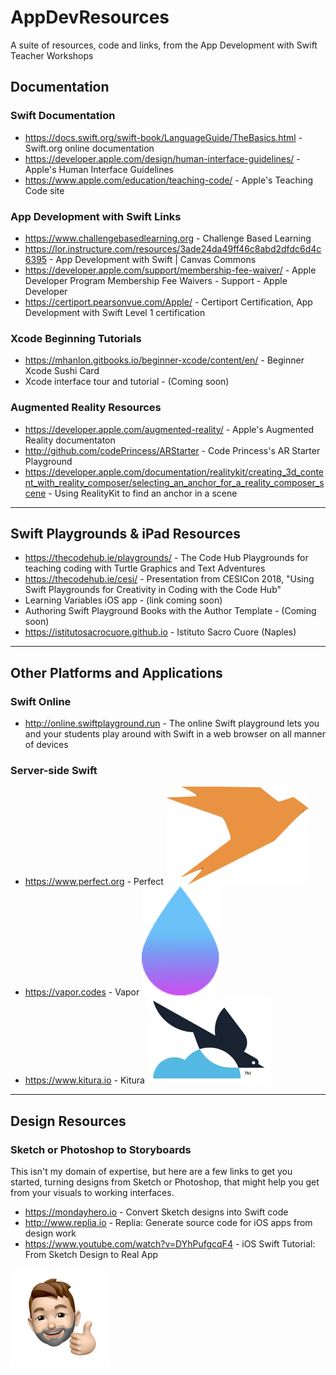 # AppDevResources
A suite of resources, code and links, from the App Development with Swift Teacher Workshops


## Documentation

### Swift Documentation
* <https://docs.swift.org/swift-book/LanguageGuide/TheBasics.html> - Swift.org online documentation
* <https://developer.apple.com/design/human-interface-guidelines/> - Apple's Human Interface Guidelines
* <https://www.apple.com/education/teaching-code/> - Apple's Teaching Code site

### App Development with Swift Links
* <https://www.challengebasedlearning.org> - Challenge Based Learning
* <https://lor.instructure.com/resources/3ade24da49ff46c8abd2dfdc6d4c6395> - App Development with Swift | Canvas Commons
* <https://developer.apple.com/support/membership-fee-waiver/> - Apple Developer Program Membership Fee Waivers - Support - Apple Developer
* <https://certiport.pearsonvue.com/Apple/> - Certiport Certification, App Development with Swift Level 1 certification



### Xcode Beginning Tutorials
* <https://mhanlon.gitbooks.io/beginner-xcode/content/en/> - Beginner Xcode Sushi Card 
* Xcode interface tour and tutorial - (Coming soon)

### Augmented Reality Resources
* <https://developer.apple.com/augmented-reality/> - Apple's Augmented Reality documentaton
* <http://github.com/codePrincess/ARStarter> - Code Princess's AR Starter Playground
* <https://developer.apple.com/documentation/realitykit/creating_3d_content_with_reality_composer/selecting_an_anchor_for_a_reality_composer_scene> - Using RealityKit to find an anchor in a scene

---
## Swift Playgrounds & iPad Resources
* <https://thecodehub.ie/playgrounds/> - The Code Hub Playgrounds for teaching coding with Turtle Graphics and Text Adventures
* <https://thecodehub.ie/cesi/> - Presentation from CESICon 2018, "Using Swift Playgrounds for Creativity in Coding with the Code Hub"
* Learning Variables iOS app - (link coming soon)
* Authoring Swift Playground Books with the Author Template - (Coming soon)
* <https://istitutosacrocuore.github.io> - Istituto Sacro Cuore (Naples)

---
## Other Platforms and Applications
### Swift Online
* <http://online.swiftplayground.run> - The online Swift playground lets you and your students play around with Swift in a web browser on all manner of devices

### Server-side Swift
* <https://www.perfect.org> - Perfect ![Perfect](images/perfect.png "Perfect")
* <https://vapor.codes> - Vapor ![Vapor](images/vapor.png "Vapor")
* <https://www.kitura.io> - Kitura ![Kitura](images/kitura.png "Kitura")


---
## Design Resources
### Sketch or Photoshop to Storyboards
This isn't my domain of expertise, but here are a few links to get you started, turning designs from Sketch or Photoshop, that might help you get from your visuals to working interfaces. 
* <https://mondayhero.io> - Convert Sketch designs into Swift code
* <http://www.replia.io> - Replia: Generate source code for iOS apps from design work
* <https://www.youtube.com/watch?v=DYhPufgcqF4> - iOS Swift Tutorial: From Sketch Design to Real App

![Matt](images/matt.png "Matt")